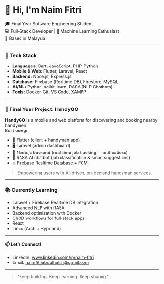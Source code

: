 # 👋 Hi, I'm Naim Fitri

🎓 Final Year Software Engineering Student  
💻 Full-Stack Developer | 🤖 Machine Learning Enthusiast  
📍 Based in Malaysia  

---

### 🔧 Tech Stack

- **Languages:** Dart, JavaScript, PHP, Python  
- **Mobile & Web:** Flutter, Laravel, React  
- **Backend:** Node.js, Express.js  
- **Database:** Firebase (Realtime DB), Firestore, MySQL  
- **AI/ML:** Python, scikit-learn, RASA (NLP Chatbots)  
- **Tools:** Docker, Git, VS Code, XAMPP  

---

### 🚀 Final Year Project: HandyGO

**HandyGO** is a mobile and web platform for discovering and booking nearby handymen.  
Built using:
- 📱 Flutter (client + handyman app)
- 🖥️ Laravel (admin dashboard)
- 🔧 Node.js backend (real-time job tracking + notifications)
- 🤖 RASA AI chatbot (job classification & smart suggestions)
- 🔥 Firebase Realtime Database + FCM

> Empowering users with AI-driven, on-demand handyman services.

---

### 📚 Currently Learning

- Laravel + Firebase Realtime DB integration  
- Advanced NLP with RASA  
- Backend optimization with Docker  
- CI/CD workflows for full-stack apps
- React
- Linux (Arch + Hyprland)

---

#### 📫 Let’s Connect!
- LinkedIn: www.linkedin.com/in/naim-fitri
- Email: naimfitriabdulhalim@gmail.com 
---

> "Keep building. Keep learning. Keep sharing."
